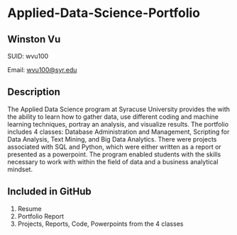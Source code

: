 # Applied-Data-Science-Portfolio

## Winston Vu
  SUID: wvu100
  
  Email: wvu100@syr.edu

## Description
The Applied Data Science program at Syracuse University provides the with the ability to learn how to gather data, use different coding and machine learning techniques, portray an analysis, and visualize results. The portfolio includes 4 classes: Database Administration and Management, Scripting for Data Analysis, Text Mining, and Big Data Analytics. There were projects associated with SQL and Python, which were either written as a report or presented as a powerpoint. The program enabled students with the skills necessary to work with within the field of data and a business analytical mindset. 

## Included in GitHub

1. Resume
2. Portfolio Report
3. Projects, Reports, Code, Powerpoints from the 4 classes


